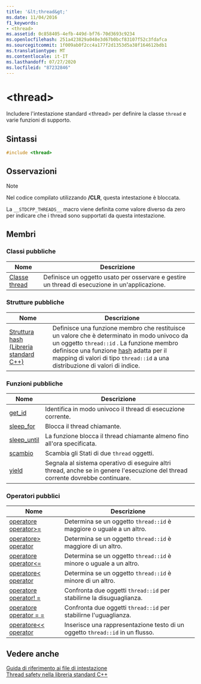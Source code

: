 ```yaml
---
title: '&lt;thread&gt;'
ms.date: 11/04/2016
f1_keywords:
- <thread>
ms.assetid: 0c858405-4efb-449d-bf76-70d3693c9234
ms.openlocfilehash: 251a423829a048e3d67b0bcf83107f52c3fdafca
ms.sourcegitcommit: 1f009ab0f2cc4a177f2d1353d5a38f164612bdb1
ms.translationtype: MT
ms.contentlocale: it-IT
ms.lasthandoff: 07/27/2020
ms.locfileid: "87232846"
---
```

# <a name="ltthreadgt"></a>&lt;thread&gt;

Includere l'intestazione standard \<thread> per definire la classe `thread` e varie funzioni di supporto.

## <a name="syntax"></a>Sintassi

```cpp
#include <thread>
```

## <a name="remarks"></a>Osservazioni

> [!NOTE]
> Nel codice compilato utilizzando **/CLR**, questa intestazione è bloccata.

La `__STDCPP_THREADS__` macro viene definita come valore diverso da zero per indicare che i thread sono supportati da questa intestazione.

## <a name="members"></a>Membri

### <a name="public-classes"></a>Classi pubbliche

|Nome|Descrizione|
|----------|-----------------|
|[Classe thread](../standard-library/thread-class.md)|Definisce un oggetto usato per osservare e gestire un thread di esecuzione in un'applicazione.|

### <a name="public-structures"></a>Strutture pubbliche

|Nome|Descrizione|
|----------|-----------------|
|[Struttura hash (Libreria standard C++)](../standard-library/hash-structure-stl.md)|Definisce una funzione membro che restituisce un valore che è determinato in modo univoco da un oggetto `thread::id` . La funzione membro definisce una funzione [hash](../standard-library/hash-class.md) adatta per il mapping di valori di tipo `thread::id` a una distribuzione di valori di indice.|

### <a name="public-functions"></a>Funzioni pubbliche

|Nome|Descrizione|
|----------|-----------------|
|[get_id](../standard-library/thread-functions.md#get_id)|Identifica in modo univoco il thread di esecuzione corrente.|
|[sleep_for](../standard-library/thread-functions.md#sleep_for)|Blocca il thread chiamante.|
|[sleep_until](../standard-library/thread-functions.md#sleep_until)|La funzione blocca il thread chiamante almeno fino all'ora specificata.|
|[scambio](../standard-library/thread-functions.md#swap)|Scambia gli Stati di due `thread` oggetti.|
|[yield](../standard-library/thread-functions.md#yield)|Segnala al sistema operativo di eseguire altri thread, anche se in genere l'esecuzione del thread corrente dovrebbe continuare.|

### <a name="public-operators"></a>Operatori pubblici

|Nome|Descrizione|
|----------|-----------------|
|[operatore operator>=](../standard-library/thread-operators.md#op_gt_eq)|Determina se un oggetto `thread::id` è maggiore o uguale a un altro.|
|[operatore> operator](../standard-library/thread-operators.md#op_gt)|Determina se un oggetto `thread::id` è maggiore di un altro.|
|[operatore operator<=](../standard-library/thread-operators.md#op_lt_eq)|Determina se un oggetto `thread::id` è minore o uguale a un altro.|
|[operatore< operator](../standard-library/thread-operators.md#op_lt)|Determina se un oggetto `thread::id` è minore di un altro.|
|[operatore operator! =](../standard-library/thread-operators.md#op_neq)|Confronta due oggetti `thread::id` per stabilirne la disuguaglianza.|
|[operatore operator = =](../standard-library/thread-operators.md#op_eq_eq)|Confronta due oggetti `thread::id` per stabilirne l'uguaglianza.|
|[operatore<< operator](../standard-library/thread-operators.md#op_lt_lt)|Inserisce una rappresentazione testo di un oggetto `thread::id` in un flusso.|

## <a name="see-also"></a>Vedere anche

[Guida di riferimento ai file di intestazione](../standard-library/cpp-standard-library-header-files.md)\
[Thread safety nella libreria standard C++](../standard-library/thread-safety-in-the-cpp-standard-library.md)
